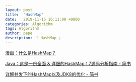 ```yaml
---
layout: post
title:  "HashMap"
date:   2019-11-15 16:11:00 +0800
categories: Algorithm
tags: Algorithm
author: pepe
description: 『 HashMap 』
---
```


[漫画：什么是HashMap？](https://mp.weixin.qq.com/s/9kFFPI8DB7ac_69t6hFLTw)

[Java：这是一份全面 & 详细的HashMap 1.7源码分析指南 - 简书](https://www.jianshu.com/p/e5c8a814c0ca?utm_campaign=haruki&utm_content=note&utm_medium=reader_share&utm_source=weixin)

[详解并发下的HashMap以及JDK8的优化 - 简书](https://www.jianshu.com/p/e1c020d37c6a?utm_campaign=haruki&utm_content=note&utm_medium=reader_share&utm_source=weixin)




